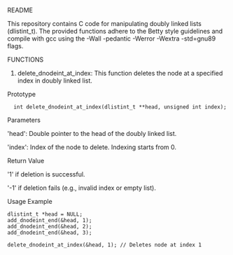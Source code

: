 README

This repository contains C code for manipulating doubly linked lists (dlistint_t). The provided functions adhere to the Betty style guidelines and compile with gcc using the -Wall -pedantic -Werror -Wextra -std=gnu89 flags.

FUNCTIONS

1. delete_dnodeint_at_index: This function deletes the node at a specified index in doubly linked list.
	
Prototype
      
      int delete_dnodeint_at_index(dlistint_t **head, unsigned int index);

Parameters 
 
'head': Double pointer to the head of the doubly linked list.

'index': Index of the node to delete. Indexing starts from 0.

Return Value

'1' if deletion is successful.

'-1' if deletion fails (e.g., invalid index or empty list).
     
Usage Example

    dlistint_t *head = NULL;
    add_dnodeint_end(&head, 1);
    add_dnodeint_end(&head, 2);
    add_dnodeint_end(&head, 3);

    delete_dnodeint_at_index(&head, 1); // Deletes node at index 1
